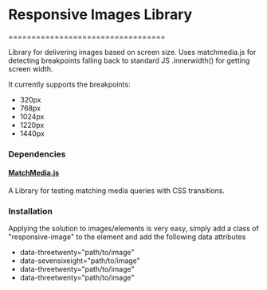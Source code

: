 <h1>Responsive Images Library</h1>
==================================

<p>Library for delivering images based on screen size. Uses matchmedia.js for detecting breakpoints falling back to standard JS .innerwidth() for getting screen width.</p>

<p>It currently supports the breakpoints:</p>

<ul>
	<li>320px</li>
    <li>768px</li>
    <li>1024px</li>
    <li>1220px</li>
    <li>1440px</li>
</ul>

<h3>Dependencies</h3>

<h4><a href="https://github.com/fofr/matchMedia.js">MatchMedia.js</a></h4>
<p>A Library for testing matching media queries with CSS transitions.</p>


<h3>Installation</h3>

<p>Applying the solution to images/elements is very easy, simply add a class of "responsive-image" to the element and add the following data attributes</p>
<ul>
	<li>data-threetwenty="path/to/image"</li>
	<li>data-sevensixeight="path/to/image"</li>
	<li>data-threetwenty="path/to/image"</li>
	<li>data-threetwenty="path/to/image"</li>
</ul>

